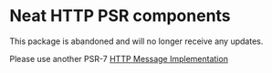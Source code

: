 Neat HTTP PSR components
========================

This package is abandoned and will no longer receive any updates.

Please use another PSR-7 [HTTP Message Implementation](https://packagist.org/providers/psr/http-message-implementation)
